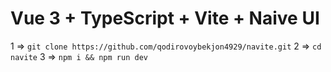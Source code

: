# Vue 3 + TypeScript + Vite + Naive UI

1 => `git clone https://github.com/qodirovoybekjon4929/navite.git`
2 => `cd navite`
3 => `npm i && npm run dev`